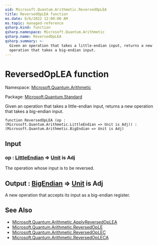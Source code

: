 ```yaml
---
uid: Microsoft.Quantum.Arithmetic.ReversedOpLEA
title: ReversedOpLEA function
ms.date: 6/6/2022 12:00:00 AM
ms.topic: managed-reference
qsharp.kind: function
qsharp.namespace: Microsoft.Quantum.Arithmetic
qsharp.name: ReversedOpLEA
qsharp.summary: >-
  Given an operation that takes a little-endian input, returns a new
  operation that takes a big-endian input.
---
```


# ReversedOpLEA function

Namespace: [Microsoft.Quantum.Arithmetic](xref:Microsoft.Quantum.Arithmetic)

Package: [Microsoft.Quantum.Standard](https://nuget.org/packages/Microsoft.Quantum.Standard)


Given an operation that takes a little-endian input, returns a newoperation that takes a big-endian input.

```qsharp
function ReversedOpLEA (op : (Microsoft.Quantum.Arithmetic.LittleEndian => Unit is Adj)) : (Microsoft.Quantum.Arithmetic.BigEndian => Unit is Adj)
```


## Input

### op : [LittleEndian](xref:Microsoft.Quantum.Arithmetic.LittleEndian) => [Unit](xref:microsoft.quantum.qsharp.valueliterals#unit-literal)  is Adj

The operation whose input is to be reversed.



## Output : [BigEndian](xref:Microsoft.Quantum.Arithmetic.BigEndian) => [Unit](xref:microsoft.quantum.qsharp.valueliterals#unit-literal)  is Adj

A new operation that accepts its input as a big-endian register.

## See Also

- [Microsoft.Quantum.Arithmetic.ApplyReversedOpLEA](xref:Microsoft.Quantum.Arithmetic.ApplyReversedOpLEA)
- [Microsoft.Quantum.Arithmetic.ReversedOpLE](xref:Microsoft.Quantum.Arithmetic.ReversedOpLE)
- [Microsoft.Quantum.Arithmetic.ReversedOpLEC](xref:Microsoft.Quantum.Arithmetic.ReversedOpLEC)
- [Microsoft.Quantum.Arithmetic.ReversedOpLECA](xref:Microsoft.Quantum.Arithmetic.ReversedOpLECA)